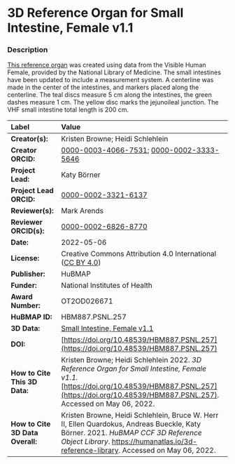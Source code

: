 # 3D Reference Organ for Small Intestine, Female v1.1

### Description
[This reference organ](https://humanatlas.io/3d-reference-library) was created using data from the Visible Human Female, provided by the National Library of Medicine. The small intestines have been updated to include a measurement system. A centerline was made in the center of the intestines, and markers placed along the centerline. The teal discs measure 5 cm along the intestines, the green dashes measure 1 cm. The yellow disc marks the jejunoileal junction. The VHF small intestine total length is 200 cm.


| Label | Value |
| :------------- |:-------------|
| **Creator(s):** | Kristen Browne; Heidi Schlehlein |
| **Creator ORCID:** | [0000-0003-4066-7531](https://orcid.org/0000-0003-4066-7531); [0000-0002-3333-5646](https://orcid.org/0000-0002-3333-5646) |
| **Project Lead:** | Katy B&ouml;rner |
| **Project Lead ORCID:** | [0000-0002-3321-6137](https://orcid.org/0000-0002-3321-6137) |
| **Reviewer(s):** | Mark Arends |
| **Reviewer ORCID(s):**| [0000-0002-6826-8770](https://doi.org/10.5072/0000-0002-6826-8770) |
| **Date:** | 2022-05-06 |
| **License:** | Creative Commons Attribution 4.0 International ([CC BY 4.0](https://creativecommons.org/licenses/by/4.0/)) |
| **Publisher:** | HuBMAP |
| **Funder:** | National Institutes of Health |
| **Award Number:** | OT2OD026671 |
| **HuBMAP ID:** | HBM887.PSNL.257 |
| **3D Data:** | [Small Intestine, Female v1.1](https://hubmapconsortium.github.io/ccf-releases/v1.2/models/VH_F_Small_Intestine.glb) |
| **DOI:** | [https://doi.org/10.48539/HBM887.PSNL.257](https://doi.org/10.48539/HBM887.PSNL.257) |
| **How to Cite This 3D Data:** | Kristen Browne; Heidi Schlehlein 2022. *3D Reference Organ for Small Intestine, Female v1.1.* [https://doi.org/10.48539/HBM887.PSNL.257](https://doi.org/10.48539/HBM887.PSNL.257). Accessed on May 06, 2022. |
| **How to Cite 3D Data Overall:** | Kristen Browne, Heidi Schlehlein, Bruce W. Herr II, Ellen Quardokus, Andreas Bueckle, Katy B&ouml;rner. 2021. *HuBMAP CCF 3D Reference Object Library*. https://humanatlas.io/3d-reference-library. Accessed on May 06, 2022. |
